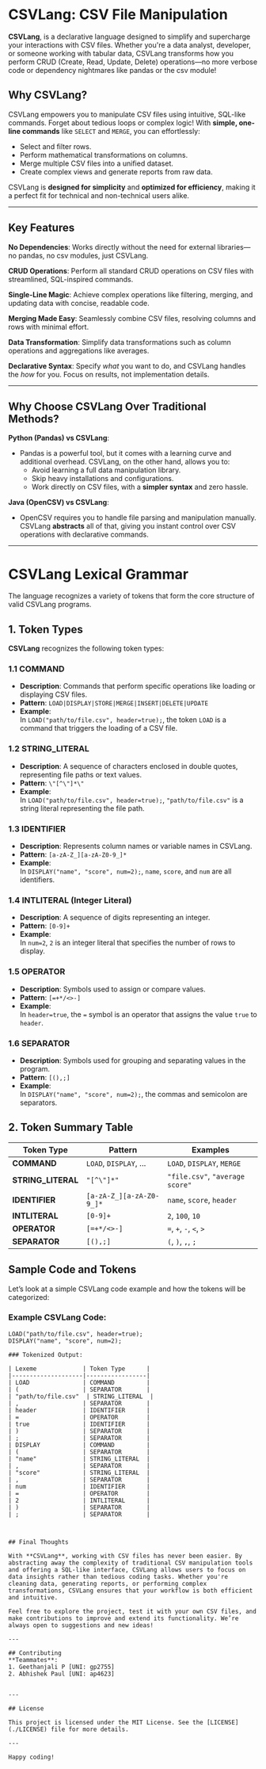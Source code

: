 # **CSVLang: CSV File Manipulation**

**CSVLang**, is a declarative language designed to simplify and supercharge your interactions with CSV files. Whether you're a data analyst, developer, or someone working with tabular data, CSVLang transforms how you perform CRUD (Create, Read, Update, Delete) operations—no more verbose code or dependency nightmares like pandas or the csv module!

## Why CSVLang?

CSVLang empowers you to manipulate CSV files using intuitive, SQL-like commands. Forget about tedious loops or complex logic! With **simple, one-line commands** like `SELECT` and `MERGE`, you can effortlessly:
- Select and filter rows.
- Perform mathematical transformations on columns.
- Merge multiple CSV files into a unified dataset.
- Create complex views and generate reports from raw data.

CSVLang is **designed for simplicity** and **optimized for efficiency**, making it a perfect fit for technical and non-technical users alike.

---

## **Key Features**

**No Dependencies**: Works directly without the need for external libraries—no pandas, no csv modules, just CSVLang.

**CRUD Operations**: Perform all standard CRUD operations on CSV files with streamlined, SQL-inspired commands.

**Single-Line Magic**: Achieve complex operations like filtering, merging, and updating data with concise, readable code.

**Merging Made Easy**: Seamlessly combine CSV files, resolving columns and rows with minimal effort.

**Data Transformation**: Simplify data transformations such as column operations and aggregations like averages.

**Declarative Syntax**: Specify *what* you want to do, and CSVLang handles the *how* for you. Focus on results, not implementation details.

---

## **Why Choose CSVLang Over Traditional Methods?**

**Python (Pandas) vs CSVLang**:
- Pandas is a powerful tool, but it comes with a learning curve and additional overhead. CSVLang, on the other hand, allows you to:
  - Avoid learning a full data manipulation library.
  - Skip heavy installations and configurations.
  - Work directly on CSV files, with a **simpler syntax** and zero hassle.

 **Java (OpenCSV) vs CSVLang**:
- OpenCSV requires you to handle file parsing and manipulation manually. CSVLang **abstracts** all of that, giving you instant control over CSV operations with declarative commands.

---


# CSVLang Lexical Grammar

The language recognizes a variety of tokens that form the core structure of valid CSVLang programs.

## 1. Token Types

**CSVLang** recognizes the following token types:

### 1.1 COMMAND
- **Description**: Commands that perform specific operations like loading or displaying CSV files.
- **Pattern**: `LOAD|DISPLAY|STORE|MERGE|INSERT|DELETE|UPDATE`
- **Example**:  
  In `LOAD("path/to/file.csv", header=true);`, the token `LOAD` is a command that triggers the loading of a CSV file.

### 1.2 STRING_LITERAL
- **Description**: A sequence of characters enclosed in double quotes, representing file paths or text values.
- **Pattern**: `\"[^\"]*\"`
- **Example**:  
  In `LOAD("path/to/file.csv", header=true);`, `"path/to/file.csv"` is a string literal representing the file path.

### 1.3 IDENTIFIER
- **Description**: Represents column names or variable names in CSVLang.
- **Pattern**: `[a-zA-Z_][a-zA-Z0-9_]*`
- **Example**:  
  In `DISPLAY("name", "score", num=2);`, `name`, `score`, and `num` are all identifiers.

### 1.4 INTLITERAL (Integer Literal)
- **Description**: A sequence of digits representing an integer.
- **Pattern**: `[0-9]+`
- **Example**:  
  In `num=2`, `2` is an integer literal that specifies the number of rows to display.

### 1.5 OPERATOR
- **Description**: Symbols used to assign or compare values.
- **Pattern**: `[=+*/<>-]`
- **Example**:  
  In `header=true`, the `=` symbol is an operator that assigns the value `true` to `header`.

### 1.6 SEPARATOR
- **Description**: Symbols used for grouping and separating values in the program.
- **Pattern**: `[(),;]`
- **Example**:  
  In `DISPLAY("name", "score", num=2);`, the commas and semicolon are separators.

## 2. Token Summary Table

| Token Type       | Pattern                | Examples                                |
|------------------|------------------------|-----------------------------------------|
| **COMMAND**      | `LOAD`, `DISPLAY`, ...  | `LOAD`, `DISPLAY`, `MERGE`              |
| **STRING_LITERAL**| `"[^\"]*"`             | `"file.csv"`, `"average score"`         |
| **IDENTIFIER**   | `[a-zA-Z_][a-zA-Z0-9_]*`| `name`, `score`, `header`               |
| **INTLITERAL**   | `[0-9]+`                | `2`, `100`, `10`                        |
| **OPERATOR**     | `[=+*/<>-]`             | `=`, `+`, `-`, `<`, `>`                 |
| **SEPARATOR**    | `[(),;]`                | `(`, `)`, `,`, `;`                      |



## Sample Code and Tokens

Let’s look at a simple CSVLang code example and how the tokens will be categorized:

### Example CSVLang Code:

```plaintext
LOAD("path/to/file.csv", header=true);
DISPLAY("name", "score", num=2);

### Tokenized Output:

| Lexeme             | Token Type      |
|--------------------|-----------------|
| LOAD               | COMMAND         |
| (                  | SEPARATOR       |
| "path/to/file.csv"  | STRING_LITERAL  |
| ,                  | SEPARATOR       |
| header             | IDENTIFIER      |
| =                  | OPERATOR        |
| true               | IDENTIFIER      |
| )                  | SEPARATOR       |
| ;                  | SEPARATOR       |
| DISPLAY            | COMMAND         |
| (                  | SEPARATOR       |
| "name"             | STRING_LITERAL  |
| ,                  | SEPARATOR       |
| "score"            | STRING_LITERAL  |
| ,                  | SEPARATOR       |
| num                | IDENTIFIER      |
| =                  | OPERATOR        |
| 2                  | INTLITERAL      |
| )                  | SEPARATOR       |
| ;                  | SEPARATOR       |



## Final Thoughts

With **CSVLang**, working with CSV files has never been easier. By abstracting away the complexity of traditional CSV manipulation tools and offering a SQL-like interface, CSVLang allows users to focus on data insights rather than tedious coding tasks. Whether you're cleaning data, generating reports, or performing complex transformations, CSVLang ensures that your workflow is both efficient and intuitive.

Feel free to explore the project, test it with your own CSV files, and make contributions to improve and extend its functionality. We’re always open to suggestions and new ideas!

---

## Contributing
**Teammates**:  
1. Geethanjali P [UNI: gp2755]  
2. Abhishek Paul [UNI: ap4623]


---

## License

This project is licensed under the MIT License. See the [LICENSE](./LICENSE) file for more details.

---

Happy coding! 
